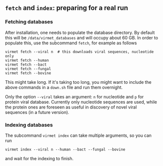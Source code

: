 ## `fetch` and `index`: preparing for a real run

### Fetching databases

After installation, one needs to populate the database directory. By default
this will be `/data/virmet_databases` and will occupy about 60 GB. In order to
populate this, use the subcommand `fetch`, for example as follows

    virmet fetch --viral n  # this downloads viral sequences, nucleotide only
    virmet fetch --human
    virmet fetch --bact
    virmet fetch --fungal
    virmet fetch --bovine

This might take long. If it's taking too long, you might want to include the
above commands in a `down.sh` file and run them overnight.

Only the option `--viral` takes an argument: `n` for nucleotide and `p` for
protein viral database. Currently only nucleotide sequences are used, while the
protein ones are foreseen as useful in discovery of novel viral sequences
(in a future version).


### Indexing databases

The subcommand `virmet index` can take multiple arguments, so you can run

    virmet index --viral n --human --bact --fungal --bovine

and wait for the indexing to finish.
